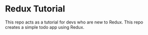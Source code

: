 # Redux Tutorial

This repo acts as a tutorial for devs who are new to Redux. This repo creates a simple todo app using Redux. 
